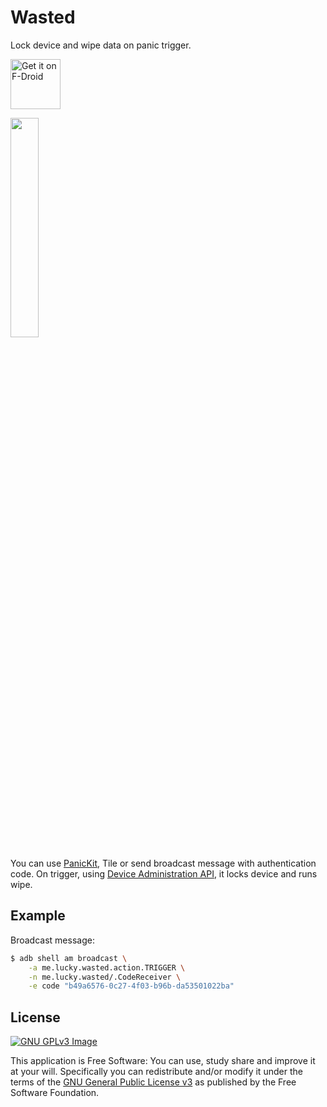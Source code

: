 # Wasted

Lock device and wipe data on panic trigger.

[<img src="https://fdroid.gitlab.io/artwork/badge/get-it-on.png"
     alt="Get it on F-Droid"
     height="80">](https://f-droid.org/packages/me.lucky.wasted/)

<img src="https://user-images.githubusercontent.com/53379023/146694310-41316fdb-b7c7-44e7-b18d-a1f4d0a7bec5.png" width="30%" height="30%">

You can use [PanicKit](https://guardianproject.info/code/panickit/), Tile or send broadcast message 
with authentication code. On trigger, using 
[Device Administration API](https://developer.android.com/guide/topics/admin/device-admin), it 
locks device and runs wipe.

## Example

Broadcast message:
```sh
$ adb shell am broadcast \
    -a me.lucky.wasted.action.TRIGGER \
    -n me.lucky.wasted/.CodeReceiver \
    -e code "b49a6576-0c27-4f03-b96b-da53501022ba"
```

## License
[![GNU GPLv3 Image](https://www.gnu.org/graphics/gplv3-127x51.png)](http://www.gnu.org/licenses/gpl-3.0.en.html)  

This application is Free Software: You can use, study share and improve it at your
will. Specifically you can redistribute and/or modify it under the terms of the
[GNU General Public License v3](https://www.gnu.org/licenses/gpl.html) as
published by the Free Software Foundation.
